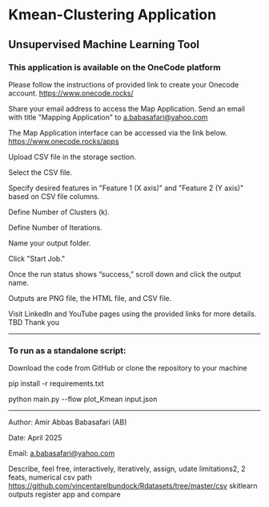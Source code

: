 # Kmean-Clustering Application

## Unsupervised Machine Learning Tool
### This application is available on the OneCode platform

Please follow the instructions of provided link to create your Onecode account.
https://www.onecode.rocks/

Share your email address to access the Map Application.
Send an email with title "Mapping Application" to a.babasafari@yahoo.com

The Map Application interface can be accessed via the link below.
https://www.onecode.rocks/apps

Upload CSV file in the storage section.

Select the CSV file.

Specify desired features in "Feature 1 (X axis)" and "Feature 2 (Y axis)" based on CSV file columns.

Define Number of Clusters (k). 

Define Number of Iterations. 

Name your output folder.

Click "Start Job."

Once the run status shows “success,” scroll down and click the output name.

Outputs are PNG file, the HTML file, and CSV file.

Visit LinkedIn and YouTube pages using the provided links for more details.
TBD
Thank you

--------------------------------------------------------------------------------------------------------------------------------------
### To run as a standalone script:

Download the code from GitHub or clone the repository to your machine

pip install -r requirements.txt

python main.py --flow plot_Kmean input.json

--------------------------------------------------------------------------------------------------------------------------------------

Author: Amir Abbas Babasafari (AB)

Date: April 2025

Email: a.babasafari@yahoo.com


Describe, feel free, interactively, iteratively, assign, udate
limitations2, 2 feats, numerical
csv path
https://github.com/vincentarelbundock/Rdatasets/tree/master/csv
skitlearn
outputs
register app and compare


